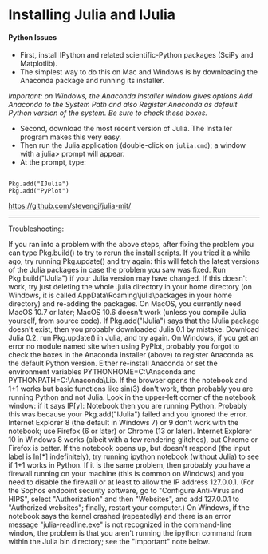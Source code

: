 Installing Julia and IJulia
============================

#### Python Issues
- First, install IPython and related scientific-Python packages (SciPy and Matplotlib). 
- The simplest way to do this on Mac and Windows is by downloading the Anaconda package and running its installer.

*Important: on Windows, the Anaconda installer window gives options Add Anaconda to the System Path and also Register Anaconda as default Python version of the system. Be sure to check these boxes.*

- Second, download the most recent version of Julia. The Installer program makes this very easy.
- Then run the Julia application (double-click on `julia.cmd`); a window with a julia> prompt will appear. 
- At the prompt, type:

<pre><code>
Pkg.add("IJulia")
Pkg.add("PyPlot")
</code></pre>


https://github.com/stevengj/julia-mit/

<hr>
Troubleshooting:

If you ran into a problem with the above steps, after fixing the problem you can type Pkg.build() to try to rerun the install scripts.
If you tried it a while ago, try running Pkg.update() and try again: this will fetch the latest versions of the Julia packages in case the problem you saw was fixed. Run Pkg.build("IJulia") if your Julia version may have changed. If this doesn't work, try just deleting the whole .julia directory in your home directory (on Windows, it is called AppData\Roaming\julia\packages in your home directory) and re-adding the packages.
On MacOS, you currently need MacOS 10.7 or later; MacOS 10.6 doesn't work (unless you compile Julia yourself, from source code).
If Pkg.add("IJulia") says that the IJulia package doesn't exist, then you probably downloaded Julia 0.1 by mistake. Download Julia 0.2, run Pkg.update() in Julia, and try again.
On Windows, if you get an error no module named site when using PyPlot, probably you forgot to check the boxes in the Anaconda installer (above) to register Anaconda as the default Python version. Either re-install Anaconda or set the environment variables PYTHONHOME=C:\Anaconda and PYTHONPATH=C:\Anaconda\Lib.
If the browser opens the notebook and 1+1 works but basic functions like sin(3) don't work, then probably you are running Python and not Julia. Look in the upper-left corner of the notebook window: if it says IP[y]: Notebook then you are running Python. Probably this was because your Pkg.add("IJulia") failed and you ignored the error.
Internet Explorer 8 (the default in Windows 7) or 9 don't work with the notebook; use Firefox (6 or later) or Chrome (13 or later). Internet Explorer 10 in Windows 8 works (albeit with a few rendering glitches), but Chrome or Firefox is better.
If the notebook opens up, but doesn't respond (the input label is In[*] indefinitely), try running ipython notebook (without Julia) to see if 1+1 works in Python. If it is the same problem, then probably you have a firewall running on your machine (this is common on Windows) and you need to disable the firewall or at least to allow the IP address 127.0.0.1. (For the Sophos endpoint security software, go to "Configure Anti-Virus and HIPS", select "Authorization" and then "Websites", and add 127.0.0.1 to "Authorized websites"; finally, restart your computer.)
On Windows, if the notebook says the kernel crashed (repeatedly) and there is an error message "julia-readline.exe" is not recognized in the command-line window, the problem is that you aren't running the ipython command from within the Julia bin directory; see the "Important" note below.
